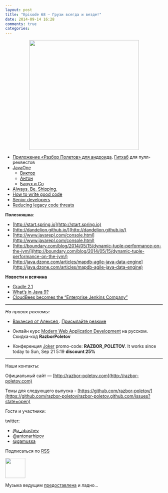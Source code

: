 ```yaml
---
layout: post
title: "Episode 68 — Грузи всегда и везде!"
date: 2014-09-14 16:28
comments: true
categories: 
---
```


<div class="separator" style="clear: both; text-align: center;">
<a href="http://razbor-poletov.com/images/razbor_68_text.jpg" imageanchor="1" style="margin-left: 1em; margin-right: 1em;"><img border="0" height="350" src="http://razbor-poletov.com/images/razbor_68_text.jpg" width="350" /></a>
</div>

* [Приложение «Разбор Полетов» для андроида](https://play.google.com/store/apps/details?id=com.shonenfactory.razborpoletov). [Гитхаб](https://github.com/rsi2m/RazborPoletov) для пулл-реквестов
* [JavaOne](https://www.oracle.com/javaone/index.html ) 
    * [Виктор](https://oracleus.activeevents.com/2014/connect/sessionDetail.ww?SESSION_ID=3503)
    * [Антон](https://oracleus.activeevents.com/2014/connect/sessionDetail.ww?SESSION_ID=1724)
    * [Барух и Co](https://oracleus.activeevents.com/2014/connect/sessionDetail.ww?SESSION_ID=1752)
* [Always. Be. Shipping.](http://blog.codinghorror.com/yes-but-what-have-you-done/)
* [How to write good code](http://sorhed.livejournal.com/597950.html)
* [Senior developers](http://www.theguardian.com/info/developer-blog/2014/aug/28/what-does-it-mean-to-be-a-senior-developer)
* [Reducing legacy code threats](http://zeroturnaround.com/rebellabs/back-to-the-future-again-how-to-reduce-legacy-code-threats-before-they-happen/)

**Полезняшка**:

- [http://start.spring.io](http://start.spring.io)
- [http://dandelion.github.io/](http://dandelion.github.io/)
- [http://www.javarepl.com/console.html](http://www.javarepl.com/console.html)
- [http://boundary.com/blog/2014/05/15/dynamic-tuple-performance-on-the-jvm/](http://boundary.com/blog/2014/05/15/dynamic-tuple-performance-on-the-jvm/)
- [http://java.dzone.com/articles/mapdb-agile-java-data-engine](http://java.dzone.com/articles/mapdb-agile-java-data-engine)

**Новости и всячина**

- [Gradle 2.1](http://www.gradle.org/docs/2.1/release-notes#incremental-java-compilation)
- [What’s in Java 9?](http://jaxenter.com/what-the-java-community-is-saying-about-the-java-9-features-50997.html)
- [CloudBees becomes the “Enterprise Jenkins Company”](http://www.cloudbees.com/press/cloudbees-becomes-enterprise-jenkins-company)


---

_На правах рекламы:_

* [Вакансия от Алексея ](http://www.startupjobs.asia/job/3790-senior-java-engineer-technical-paktor--singapore). [Присылайте резюме](mailto:alexey@abashev.ru)

* Онлайн курс [Modern Web Application Development](http://www.eventbrite.com/e/modern-web-application-development-for-java-programmers-in-russian-november-23-2014-tickets-13047171441) на русском. Скидка-код **RazborPoletov**
* Конференция [Joker](http://jokerconf.com) promo-code: **RAZBOR_POLETOV**. It works since today to Sun, Sep 21 5:19 **discount 25%**

---

Наши контакты:

Официальный сайт — [http://razbor-poletov.com](http://razbor-poletov.com)

Темы для следующего выпуска - [https://github.com/razbor-poletov/](https://github.com/razbor-poletov/razbor-poletov.github.com/issues?state=open)

Гости и участники:

twitter: 

 * [@a_abashev](https://twitter.com/#!/a_abashev)
 * [@antonarhipov](https://twitter.com/#!/antonarhipov)
 * [@gamussa](https://twitter.com/#!/gamussa)
 

<!-- player goes here-->

<audio preload="none">
   <source src="http://traffic.libsyn.com/razborpoletov/razbor_68.mp3" type="audio/mp3" />
   Your browser does not support the audio tag.
</audio>

Подписаться по [RSS](http://feeds.feedburner.com/razbor-podcast)

<!-- episode file link goes here-->
<a href="http://traffic.libsyn.com/razborpoletov/razbor_68.mp3" imageanchor="1" style="clear: left; margin-bottom: 1em; margin-left: auto; margin-right: 2em;"><img border="0" height="64" src="http://2.bp.blogspot.com/-qkfh8Q--dks/T0gixAMzuII/AAAAAAAAHD0/O5LbF3vvBNQ/s200/1330127522_mp3.png" width="64" /></a>

Музыка ведущим [предоставлена](http://www.audiobank.fm/single-music/27/111/More-And-Less/) и ладно...


